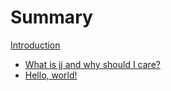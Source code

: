 # Summary

[Introduction](introduction.md)

- [What is jj and why should I care?](what-is-jj-and-why-should-i-care.md)
- [Hello, world!](hello-world.md)
